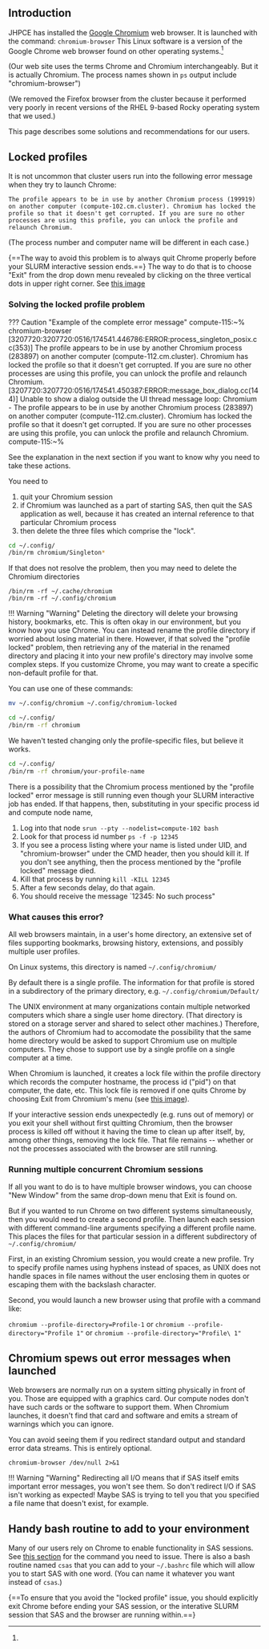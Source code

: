 ## Introduction
JHPCE has installed the [Google
Chromium](https://www.chromium.org/chromium-projects/) web browser. It is launched with the command: `chromium-browser` This Linux
software is a version of the Google Chrome web browser found on other operating systems.[^1]
[^1]:
(Our web site uses the terms Chrome and Chromium interchangeably. But it is
actually Chromium. The process names shown in `ps` output include "chromium-browser")

(We removed the Firefox browser from the cluster because it performed very poorly
in  recent versions of the RHEL 9-based Rocky operating system that we used.)

This page describes some solutions and recommendations for our users.

## Locked profiles
It is not uncommon that cluster users run into the following error message when they try
to launch Chrome:

```
The profile appears to be in use by another Chromium process (199919)
on another computer (compute-102.cm.cluster). Chromium has locked the
profile so that it doesn't get corrupted. If you are sure no other 
processes are using this profile, you can unlock the profile and
relaunch Chromium.
```
(The process number and computer name will be different in each case.)

{==The way to avoid this problem is to always quit Chrome properly before your
SLURM interactive session ends.==} The way to do that is to choose "Exit" from the drop down menu revealed by clicking on the three vertical dots in upper right corner. See [this image](../images/exiting-chromium-browser.png)

### Solving the locked profile problem

??? Caution "Example of the complete error message"
    compute-115:~% chromium-browser
    [3207720:3207720:0516/174541.446786:ERROR:process_singleton_posix.cc(353)] The profile appears to be in use by another Chromium process (283897) on another computer (compute-112.cm.cluster). Chromium has locked the profile so that it doesn't get corrupted. If you are sure no other processes are using this profile, you can unlock the profile and relaunch Chromium.
    [3207720:3207720:0516/174541.450387:ERROR:message_box_dialog.cc(144)] Unable to show a dialog outside the UI thread message loop: Chromium - The profile appears to be in use by another Chromium process (283897) on another computer (compute-112.cm.cluster). Chromium has locked the profile so that it doesn't get corrupted. If you are sure no other processes are using this profile, you can unlock the profile and relaunch Chromium.
    compute-115:~%

See the explanation in the next section if you want to know why you need to take these actions.

You need to 


1. quit your Chromium session
2. if Chromium was launched as a part of starting SAS, then quit the SAS application as well, because it has created an internal reference to that particular Chromium process
3. then delete the three files which comprise the "lock".

```bash
cd ~/.config/
/bin/rm chromium/Singleton*
```

If that does not resolve the problem, then you may need to delete the Chromium directories

```
/bin/rm -rf ~/.cache/chromium
/bin/rm -rf ~/.config/chromium
```

!!! Warning "Warning"
    Deleting the directory will delete your browsing history, bookmarks, etc. This is often okay in our environment, but you know how you use Chrome. You can instead rename the profile directory if worried about losing material in there. However, if that solved the "profile locked" problem, then retrieving any of the material in the renamed directory and placing it into your new profile's directory may involve some complex steps. If you customize Chrome, you may want to create a specific non-default profile for that.

You can use one of these commands:

```bash
mv ~/.config/chromium ~/.config/chromium-locked
```

```bash
cd ~/.config/
/bin/rm -rf chromium
```
We haven't tested changing only the profile-specific files, but believe it
works.

```bash
cd ~/.config/
/bin/rm -rf chromium/your-profile-name
```

There is a possibility that the Chromium process mentioned by the "profile
locked" error message is still running even though your SLURM interactive job
has ended. If that happens, then, substituting in your specific process id and 
compute node name, 

1. Log into that node `srun --pty --nodelist=compute-102 bash`
2. Look for that process id number `ps -f -p 12345`
3. If you see a process listing where your name is listed under UID, and
"chromium-browser" under the CMD header, then you should kill it. If you don't
see anything, then the process mentioned by the "profile locked" message died.
4. Kill that process by running `kill -KILL 12345`
5. After a few seconds delay, do that again.
6. You should receive the message `12345: No such process"

### What causes this error?

All web browsers maintain, in a user's home directory, an extensive set of files
supporting bookmarks, browsing history, extensions, and possibly multiple user profiles.

On Linux systems, this directory is named `~/.config/chromium/`

By default there is a single profile. The information for that profile is stored
in a subdirectory of the primary directory, e.g. `~/.config/chromium/Default/`

The UNIX environment at many organizations contain multiple networked computers 
which share a single user home directory. (That directory is stored on a storage
server and shared to select other machines.) Therefore, the authors of
Chromium had to accomodate the possibility that the same home directory would
be asked to support Chromium use on multiple computers. They chose to support
use by a single profile on a single computer at a time. 

When Chromium is launched, it creates a lock file within the profile directory
which records the computer hostname, the process id ("pid") on that computer,
the date, etc. This lock file is removed if one quits Chrome by choosing Exit
from Chromium's menu (see [this image](../images/exiting-chromium-browser.png)).

If your interactive session ends unexpectedly (e.g. runs out of memory) or you 
exit your shell without first quitting Chromium, then the browser process is 
killed off without it having the time to clean up after itself, by, among other
things, removing the lock file. That file remains -- whether or not the processes
associated with the browser are still running.

### Running multiple concurrent Chromium sessions

If all you want to do is to have multiple browser windows, you can choose "New Window" from the same drop-down menu that Exit is found on.

But if you wanted to run Chrome on two different systems simultaneously, then you would need to create a second profile.  Then launch each session with different command-line
arguments specifying a different profile name. This places the files for that particular
session in a different subdirectory of `~/.config/chromium/`

First, in an existing Chromium session, you would create a new profile. Try to
specify profile names using hyphens instead of spaces, as UNIX does not handle
spaces in file names without the user enclosing them in quotes or escaping them
with the backslash character.

Second, you would launch a new browser using that profile with a command like:

`chromium --profile-directory=Profile-1`
or
`chromium --profile-directory="Profile 1"`
or
`chromium --profile-directory="Profile\ 1"`


## Chromium spews out error messages when launched

Web browsers are normally run on a system sitting physically in front of you.
Those are equipped with a graphics card. Our compute nodes don't have such cards or the software to support them.
When Chromium launches, it doesn't find that card and software and emits a
stream of warnings which you can ignore.

You can avoid seeing them if you redirect standard output and standard error
data streams. This is entirely optional.

`chromium-browser /dev/null 2>&1`

!!! Warning "Warning"
    Redirecting all I/O means that if SAS itself emits important error messages, you won't see them. So don't redirect I/O if SAS isn't working as expected! Maybe SAS is trying to tell you that you specified a file name that doesn't exist, for example.

## Handy bash routine to add to your environment

Many of our users rely on Chrome to enable functionality in SAS sessions. See [this section](https://jhpce.jhu.edu/sw/sas/#with-browser-support) for the command you need to issue. There is also a bash routine named `csas` that you can add to your `~/.bashrc` file which will allow you to start SAS with one word. (You can name it whatever you want instead of `csas`.)

{==To ensure that you avoid the "locked profile" issue, you should explicitly exit Chrome before ending your SAS session, or the interative SLURM session that SAS and the browser are running within.==}
